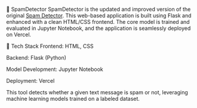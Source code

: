 📡 SpamDetector
SpamDetector is the updated and improved version of the original [Spam Detector](https://github.com/1046prt/spam_detector). This web-based application is built using Flask and enhanced with a clean HTML/CSS frontend. The core model is trained and evaluated in Jupyter Notebook, and the application is seamlessly deployed on Vercel.

🔧 Tech Stack
Frontend: HTML, CSS

Backend: Flask (Python)

Model Development: Jupyter Notebook

Deployment: Vercel

This tool detects whether a given text message is spam or not, leveraging machine learning models trained on a labeled dataset.
